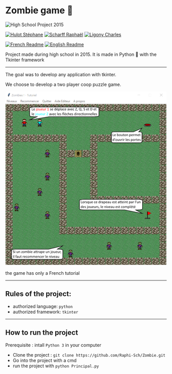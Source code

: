 # Zombie game 🧠

![High School Project 2015](https://img.shields.io/badge/High%20School%20Project-2015-95a5a6.svg)

[![Hulot Stéphane](https://img.shields.io/badge/Hulot-Stéphane-2980b9.svg)](https://github.com/stephane-hulot)
[![Scharff Raphaël](https://img.shields.io/badge/Scharff-Raphaël-2980b9.svg)](https://github.com/Raphi-Sch)
[![Ligony Charles](https://img.shields.io/badge/Ligony-Charles-2980b9.svg)](https://github.com/CharlesLgn)

[![French Readme](https://img.shields.io/badge/Readme-FR-e67e22.svg)](./readme-fr.md)
[![English Readme](https://img.shields.io/badge/Readme-EN-e67e22.svg)](./readme.md)

Project made during high school in 2015.
It is made in Python 🐍 with the Tkinter framework 

***
The goal was to develop any application with tkinter.

We choose to develop a two player coop puzzle game.

![Pojet Lycée 2015](./resources/screenshot.png)

the game has only a French tutorial


***
## Rules of the project:

- authorized language: `python`
- authorized framework: `tkinter`

***

## How to run the project

Prerequisite : intall `Python 3` in your computer

- Clone the project : `git clone https://github.com/Raphi-Sch/Zombie.git`
- Go into the project with a cmd
- run the project with `python Principal.py`
